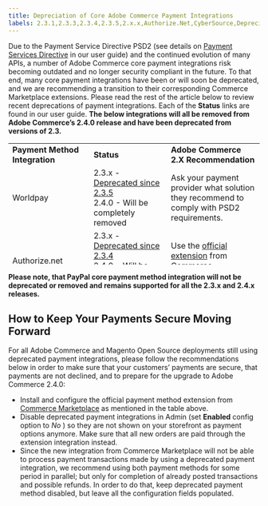 ```yaml
---
title: Depreciation of Core Adobe Commerce Payment Integrations
labels: 2.3.1,2.3.3,2.3.4,2.3.5,2.x.x,Authorize.Net,CyberSource,Depreciation of Core Magento Payment Integrations,FAQ,Magento Commerce,PSD2,eway,extensions,integrations,marketplace,payment,security,worldpay,Adobe Commerce,cloud infrastructure,Magento Open Source
---
```


Due to the Payment Service Directive PSD2 (see details on [Payment Services Directive](https://docs.magento.com/m2/ee/user_guide/stores/compliance-payment-services-directive.html?utm_source=marketo&utm_medium=email&utm_campaign=191107-PR-DM-233-Customer-Launch-Support&mkt_tok=eyJpIjoiTWpVNE1HSTNORGhoTlRZMCIsInQiOiJjZSs2SG5Ic1Y1K0tIZ2MzZEl3T1hRamdGbXplOUFIUlErUGZlSlhzbWk5WE9RVGdrU3h2QTVRNnBvaE83Vjl4V2VLM0lCMzVcL1FlYVJuVlJTRzBLTENQU2x2UXJRZEpPQ0pNSHRmMFlYb1IxVk91ZWg2czNiUHRNeXM5MStTbGsifQ%3D%3D) in our user guide) and the continued evolution of many APIs, a number of Adobe Commerce core payment integrations risk becoming outdated and no longer security compliant in the future. To that end, many core payment integrations have been or will soon be deprecated, and we are recommending a transition to their corresponding Commerce Marketplace extensions. Please read the rest of the article below to review recent deprecations of payment integrations. Each of the **Status** links are found in our user guide. **The below integrations will all be removed from Adobe Commerce’s 2.4.0 release and have been deprecated from versions of 2.3.**

<table style="height: 243px;" width="712">
<tbody>
<tr>
<td style="width: 225.455px;"><strong>Payment Method Integration</strong></td>
<td style="width: 226.364px;"><strong>Status</strong></td>
<td style="width: 226.364px;"><strong>Adobe Commerce 2.X Recommendation</strong></td>
</tr>
<tr>
<td style="width: 225.455px;">Worldpay</td>
<td style="width: 226.364px;">2.3.x - <a href="https://docs.magento.com/m2/ee/user_guide/payment/worldpay.html">Deprecated since 2.3.5</a><br>2.4.0 - Will be completely removed</td>
<td style="width: 226.364px;">Ask your payment provider what solution they recommend to comply with PSD2 requirements.</td>
</tr>
<tr>
<td style="width: 225.455px;">Authorize.net</td>
<td style="width: 226.364px;">2.3.x - <a href="https://docs.magento.com/m2/ee/user_guide/payment/authorize-net.html">Deprecated since 2.3.4</a><br>2.4.0 - Will be completely removed</td>
<td style="width: 226.364px;">Use the <a href="https://marketplace.magento.com/authorizenet-magento-module-authorizenet.html">official extension</a> from Commerce Marketplace instead.</td>
</tr>
<tr>
<td style="width: 225.455px;">Authorize.net (Direct Post)</td>
<td style="width: 226.364px;">2.3.x - <a href="https://docs.magento.com/m2/ee/user_guide/payment/authorize-net-direct-post.html">Deprecated since 2.3.1</a><br>2.4.0 - Will be completely removed</td>
<td style="width: 226.364px;">Use the <a href="https://marketplace.magento.com/authorizenet-magento-module-authorizenet.html">official extension</a> from Commerce Marketplace instead.</td>
</tr>
<tr>
<td style="width: 225.455px;">CyberSource</td>
<td style="width: 226.364px;">2.3.x - <a href="https://docs.magento.com/m2/ee/user_guide/payment/cybersource.html">Deprecated since 2.3.3</a><br>2.4.0 - Will be completely removed</td>
<td style="width: 226.364px;">Use the <a href="https://marketplace.magento.com/cybersource-global-payment-management.html">official extension</a> from Commerce Marketplace instead.</td>
</tr>
<tr>
<td style="width: 225.455px;">eWay</td>
<td style="width: 226.364px;">2.3.x - <a href="https://docs.magento.com/m2/ee/user_guide/payment/eway.html">Deprecated since 2.3.3</a><br>2.4.0 - Will be completely removed</td>
<td style="width: 226.364px;">Ask your payment provider what solution they recommend to comply with PSD2 requirements.</td>
</tr>
</tbody>
</table>

  **Please note, that PayPal core payment method integration will not be deprecated or removed and remains supported for all the 2.3.x and 2.4.x releases.**

## How to Keep Your Payments Secure Moving Forward

For all Adobe Commerce and Magento Open Source deployments still using deprecated payment integrations, please follow the recommendations below in order to make sure that your customers’ payments are secure, that payments are not declined, and to prepare for the upgrade to Adobe Commerce 2.4.0:

* Install and configure the official payment method extension from [Commerce Marketplace](https://marketplace.magento.com/extensions/payments-security/payment-integration.html?_ga=2.108129217.2105547619.1564067043-238341041.1564067043) as mentioned in the table above.
* Disable deprecated payment integrations in Admin (set **Enabled** config option to *No* ) so they are not shown on your storefront as payment options anymore. Make sure that all new orders are paid through the extension integration instead.
* Since the new integration from Commerce Marketplace will not be able to process payment transactions made by using a deprecated payment integration, we recommend using both payment methods for some period in parallel; but only for completion of already posted transactions and possible refunds. In order to do that, keep deprecated payment method disabled, but leave all the configuration fields populated.

